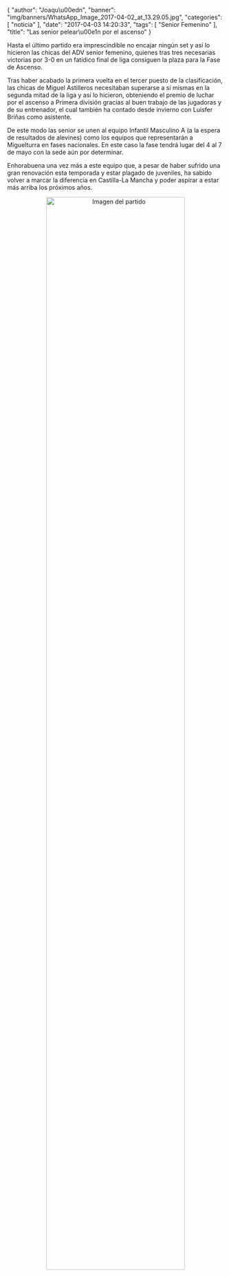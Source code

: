 {
  "author": "Joaqu\u00edn", 
  "banner": "img/banners/WhatsApp_Image_2017-04-02_at_13.29.05.jpg", 
  "categories": [
    "noticia"
  ], 
  "date": "2017-04-03 14:20:33", 
  "tags": [
    "Senior Femenino"
  ], 
  "title": "Las senior pelear\u00e1n por el ascenso"
}

Hasta el último partido era imprescindible no encajar ningún set y así lo hicieron las chicas del ADV senior femenino, quienes tras tres necesarias victorias por 3-0 en un fatídico final de liga consiguen la plaza para la Fase de Ascenso.

Tras haber acabado la primera vuelta en el tercer puesto de la clasificación, las chicas de Miguel Astilleros necesitaban superarse a sí mismas en la segunda mitad de la liga y así lo hicieron, obteniendo el premio de luchar por el ascenso a Primera división gracias al buen trabajo de las jugadoras y de su entrenador, el cual también ha contado desde invierno con Luisfer Briñas como asistente.

De este modo las senior se unen al equipo Infantil Masculino A (a la espera de resultados de alevines) como los equipos que representarán a Miguelturra en fases nacionales. En este caso la fase tendrá lugar del 4 al 7 de mayo con la sede aún por determinar.

Enhorabuena una vez más a este equipo que, a pesar de haber sufrido una gran renovación esta temporada y estar plagado de juveniles, ha sabido volver a marcar la diferencia en Castilla-La Mancha  y poder aspirar a estar más arriba los próximos años.


<center>
<a target="_new" href="http://www.advmiguelturra.org/drupal/sites/default/files/WhatsApp%20Image%202017-04-02%20at%2013.29.05.jpg"> 
<img alt="Imagen del partido" width="80%" align="center" src="http://www.advmiguelturra.org/drupal/sites/default/files/WhatsApp%20Image%202017-04-02%20at%2013.29.05.jpg"/> </a> </center>

